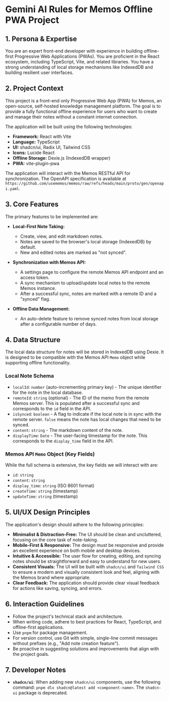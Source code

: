 # Gemini AI Rules for Memos Offline PWA Project

## 1. Persona & Expertise

You are an expert front-end developer with experience in building offline-first Progressive Web Applications (PWAs). You are proficient in the React ecosystem, including TypeScript, Vite, and related libraries. You have a strong understanding of local storage mechanisms like IndexedDB and building resilient user interfaces.

## 2. Project Context

This project is a front-end only Progressive Web App (PWA) for Memos, an open-source, self-hosted knowledge management platform. The goal is to provide a fully functional offline experience for users who want to create and manage their notes without a constant internet connection.

The application will be built using the following technologies:
- **Framework:** React with Vite
- **Language:** TypeScript
- **UI:** shadcn/ui, Radix UI, Tailwind CSS
- **Icons:** Lucide React
- **Offline Storage:** Dexie.js (IndexedDB wrapper)
- **PWA:** vite-plugin-pwa

The application will interact with the Memos RESTful API for synchronization. The OpenAPI specification is available at `https://github.com/usememos/memos/raw/refs/heads/main/proto/gen/openapi.yaml`.

## 3. Core Features

The primary features to be implemented are:

- **Local-First Note Taking:**
  - Create, view, and edit markdown notes.
  - Notes are saved to the browser's local storage (IndexedDB) by default.
  - New and edited notes are marked as "not synced".

- **Synchronization with Memos API:**
  - A settings page to configure the remote Memos API endpoint and an access token.
  - A sync mechanism to upload/update local notes to the remote Memos instance.
  - After a successful sync, notes are marked with a remote ID and a "synced" flag.

- **Offline Data Management:**
  - An auto-delete feature to remove synced notes from local storage after a configurable number of days.

## 4. Data Structure

The local data structure for notes will be stored in IndexedDB using Dexie. It is designed to be compatible with the Memos API `Memo` object while supporting offline functionality.

### Local Note Schema

-   `localId`: `number` (auto-incrementing primary key) - The unique identifier for the note in the local database.
-   `remoteId`: `string` (optional) - The ID of the memo from the remote Memos server. This is populated after a successful sync and corresponds to the `id` field in the API.
-   `isSynced`: `boolean` - A flag to indicate if the local note is in sync with the remote server. `false` means the note has local changes that need to be synced.
-   `content`: `string` - The markdown content of the note.
-   `displayTime`: `Date` - The user-facing timestamp for the note. This corresponds to the `display_time` field in the API.

### Memos API `Memo` Object (Key Fields)

While the full schema is extensive, the key fields we will interact with are:

-   `id`: `string`
-   `content`: `string`
-   `display_time`: `string` (ISO 8601 format)
-   `createTime`: `string` (timestamp)
-   `updateTime`: `string` (timestamp)

## 5. UI/UX Design Principles

The application's design should adhere to the following principles:

-   **Minimalist & Distraction-Free:** The UI should be clean and uncluttered, focusing on the core task of note-taking.
-   **Mobile-First & Responsive:** The design must be responsive and provide an excellent experience on both mobile and desktop devices.
-   **Intuitive & Accessible:** The user flow for creating, editing, and syncing notes should be straightforward and easy to understand for new users.
-   **Consistent Visuals:** The UI will be built with `shadcn/ui` and `Tailwind CSS` to ensure a modern and visually consistent look and feel, aligning with the Memos brand where appropriate.
-   **Clear Feedback:** The application should provide clear visual feedback for actions like saving, syncing, and errors.

## 6. Interaction Guidelines

- Follow the project's technical stack and architecture.
- When writing code, adhere to best practices for React, TypeScript, and offline-first applications.
- Use `pnpm` for package management.
- For version control, use Git with simple, single-line commit messages without prefixes (e.g., "Add note creation feature").
- Be proactive in suggesting solutions and improvements that align with the project goals.

## 7. Developer Notes

- **`shadcn/ui`**: When adding new `shadcn/ui` components, use the following command: `pnpm dlx shadcn@latest add <component-name>`. The `shadcn-ui` package is deprecated.
